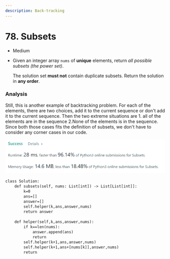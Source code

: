 ```yaml
---
description: Back-tracking
---
```


# 78. Subsets

* Medium
*   Given an integer array `nums` of **unique** elements, return _all possible subsets (the power set)_.

    The solution set **must not** contain duplicate subsets. Return the solution in **any order**.

### Analysis&#x20;

Still, this is another example of backtracking problem. For each of the elements, there are two choices, add it to the current sequence or don't add it to the current sequence. Then the two extreme situations are 1. all of the elements are in the sequence  2.None of the elements is in the sequence.   Since both those cases fits the definition of subsets, we don't have to consider any corner cases in our code.&#x20;

![](<../.gitbook/assets/image (13) (1).png>)

```
class Solution:
    def subsets(self, nums: List[int]) -> List[List[int]]:
        k=0
        ans=[]
        answer=[]
        self.helper(k,ans,answer,nums)
        return answer
        
    def helper(self,k,ans,answer,nums):
        if k==len(nums):
            answer.append(ans)
            return 
        self.helper(k+1,ans,answer,nums)
        self.helper(k+1,ans+[nums[k]],answer,nums)
        return 
        
```
